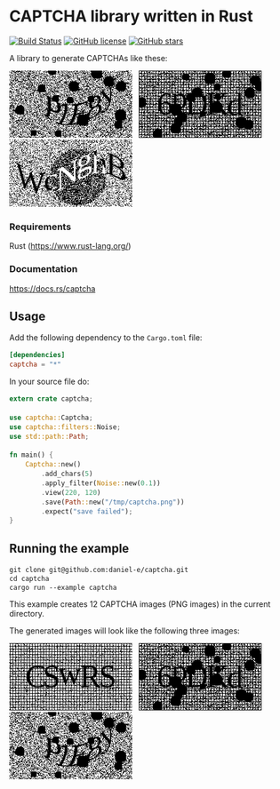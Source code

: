 # CAPTCHA library written in Rust
[![Build Status](https://travis-ci.org/daniel-e/captcha.svg?branch=master)](https://travis-ci.org/daniel-e/captcha)
[![GitHub license](https://img.shields.io/github/license/daniel-e/captcha)](https://github.com/daniel-e/captcha/blob/master/LICENSE.md)
[![GitHub stars](https://img.shields.io/github/stars/daniel-e/captcha)](https://github.com/daniel-e/captcha/stargazers)

A library to generate CAPTCHAs like these:

![captcha](doc/captcha3.png) &nbsp; ![captcha](doc/captcha2.png) &nbsp; ![captcha](doc/captcha_mila_medium.png)

### Requirements

Rust (https://www.rust-lang.org/)

### Documentation

https://docs.rs/captcha

## Usage

Add the following dependency to the `Cargo.toml` file:

```toml
[dependencies]
captcha = "*"
```

In your source file do:

```rust
extern crate captcha;

use captcha::Captcha;
use captcha::filters::Noise;
use std::path::Path;

fn main() {
    Captcha::new()
        .add_chars(5)
        .apply_filter(Noise::new(0.1))
        .view(220, 120)
        .save(Path::new("/tmp/captcha.png"))
        .expect("save failed");
}
```

## Running the example

    git clone git@github.com:daniel-e/captcha.git
    cd captcha
    cargo run --example captcha

This example creates 12 CAPTCHA images (PNG images) in the current directory.

The generated images will look like the following three images:

![captcha](doc/captcha1.png) &nbsp; ![captcha](doc/captcha2.png)
&nbsp;
![captcha](doc/captcha3.png)